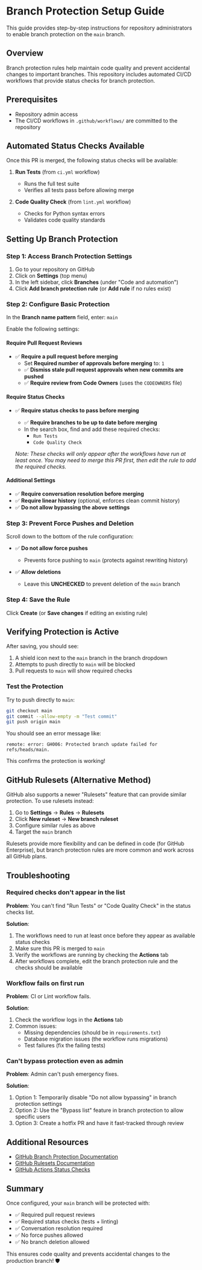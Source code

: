 # Branch Protection Setup Guide

This guide provides step-by-step instructions for repository administrators to enable branch protection on the `main` branch.

## Overview

Branch protection rules help maintain code quality and prevent accidental changes to important branches. This repository includes automated CI/CD workflows that provide status checks for branch protection.

## Prerequisites

- Repository admin access
- The CI/CD workflows in `.github/workflows/` are committed to the repository

## Automated Status Checks Available

Once this PR is merged, the following status checks will be available:

1. **Run Tests** (from `ci.yml` workflow)
   - Runs the full test suite
   - Verifies all tests pass before allowing merge

2. **Code Quality Check** (from `lint.yml` workflow)
   - Checks for Python syntax errors
   - Validates code quality standards

## Setting Up Branch Protection

### Step 1: Access Branch Protection Settings

1. Go to your repository on GitHub
2. Click on **Settings** (top menu)
3. In the left sidebar, click **Branches** (under "Code and automation")
4. Click **Add branch protection rule** (or **Add rule** if no rules exist)

### Step 2: Configure Basic Protection

In the **Branch name pattern** field, enter: `main`

Enable the following settings:

#### Require Pull Request Reviews
- ✅ **Require a pull request before merging**
  - Set **Required number of approvals before merging** to: `1`
  - ✅ **Dismiss stale pull request approvals when new commits are pushed**
  - ✅ **Require review from Code Owners** (uses the `CODEOWNERS` file)

#### Require Status Checks
- ✅ **Require status checks to pass before merging**
  - ✅ **Require branches to be up to date before merging**
  - In the search box, find and add these required checks:
    - `Run Tests`
    - `Code Quality Check`
  
  *Note: These checks will only appear after the workflows have run at least once. You may need to merge this PR first, then edit the rule to add the required checks.*

#### Additional Settings
- ✅ **Require conversation resolution before merging**
- ✅ **Require linear history** (optional, enforces clean commit history)
- ✅ **Do not allow bypassing the above settings**

### Step 3: Prevent Force Pushes and Deletion

Scroll down to the bottom of the rule configuration:

- ✅ **Do not allow force pushes**
  - Prevents force pushing to `main` (protects against rewriting history)
  
- ✅ **Allow deletions**
  - Leave this **UNCHECKED** to prevent deletion of the `main` branch

### Step 4: Save the Rule

Click **Create** (or **Save changes** if editing an existing rule)

## Verifying Protection is Active

After saving, you should see:

1. A shield icon next to the `main` branch in the branch dropdown
2. Attempts to push directly to `main` will be blocked
3. Pull requests to `main` will show required checks

### Test the Protection

Try to push directly to `main`:
```bash
git checkout main
git commit --allow-empty -m "Test commit"
git push origin main
```

You should see an error message like:
```
remote: error: GH006: Protected branch update failed for refs/heads/main.
```

This confirms the protection is working!

## GitHub Rulesets (Alternative Method)

GitHub also supports a newer "Rulesets" feature that can provide similar protection. To use rulesets instead:

1. Go to **Settings** → **Rules** → **Rulesets**
2. Click **New ruleset** → **New branch ruleset**
3. Configure similar rules as above
4. Target the `main` branch

Rulesets provide more flexibility and can be defined in code (for GitHub Enterprise), but branch protection rules are more common and work across all GitHub plans.

## Troubleshooting

### Required checks don't appear in the list

**Problem**: You can't find "Run Tests" or "Code Quality Check" in the status checks list.

**Solution**: 
1. The workflows need to run at least once before they appear as available status checks
2. Make sure this PR is merged to `main`
3. Verify the workflows are running by checking the **Actions** tab
4. After workflows complete, edit the branch protection rule and the checks should be available

### Workflow fails on first run

**Problem**: CI or Lint workflow fails.

**Solution**:
1. Check the workflow logs in the **Actions** tab
2. Common issues:
   - Missing dependencies (should be in `requirements.txt`)
   - Database migration issues (the workflow runs migrations)
   - Test failures (fix the failing tests)

### Can't bypass protection even as admin

**Problem**: Admin can't push emergency fixes.

**Solution**:
1. Option 1: Temporarily disable "Do not allow bypassing" in branch protection settings
2. Option 2: Use the "Bypass list" feature in branch protection to allow specific users
3. Option 3: Create a hotfix PR and have it fast-tracked through review

## Additional Resources

- [GitHub Branch Protection Documentation](https://docs.github.com/repositories/configuring-branches-and-merges-in-your-repository/managing-protected-branches/about-protected-branches)
- [GitHub Rulesets Documentation](https://docs.github.com/repositories/configuring-branches-and-merges-in-your-repository/managing-rulesets/about-rulesets)
- [GitHub Actions Status Checks](https://docs.github.com/pull-requests/collaborating-with-pull-requests/collaborating-on-repositories-with-code-quality-features/about-status-checks)

## Summary

Once configured, your `main` branch will be protected with:
- ✅ Required pull request reviews
- ✅ Required status checks (tests + linting)
- ✅ Conversation resolution required
- ✅ No force pushes allowed
- ✅ No branch deletion allowed

This ensures code quality and prevents accidental changes to the production branch! 🛡️
